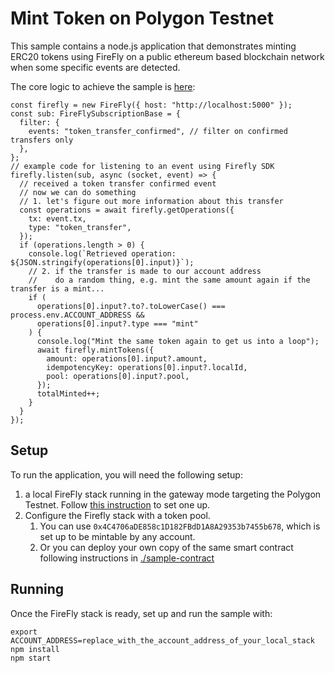 # Mint Token on Polygon Testnet

This sample contains a node.js application that demonstrates minting ERC20 tokens using FireFly on a public ethereum based blockchain network when some specific events are detected.

The core logic to achieve the sample is [here](https://github.com/kaleido-io/firefly-samples/blob/combined-sample/combined/mint-token-on-public-ethereum-network/src/firefly-client.ts?plain%3D1#L37-L69):
```
const firefly = new FireFly({ host: "http://localhost:5000" });
const sub: FireFlySubscriptionBase = {
  filter: {
    events: "token_transfer_confirmed", // filter on confirmed transfers only
  },
};
// example code for listening to an event using Firefly SDK
firefly.listen(sub, async (socket, event) => {
  // received a token transfer confirmed event
  // now we can do something
  // 1. let's figure out more information about this transfer
  const operations = await firefly.getOperations({
    tx: event.tx,
    type: "token_transfer",
  });
  if (operations.length > 0) {
    console.log(`Retrieved operation: ${JSON.stringify(operations[0].input)}`);
    // 2. if the transfer is made to our account address
    //    do a random thing, e.g. mint the same amount again if the transfer is a mint...
    if (
      operations[0].input?.to?.toLowerCase() === process.env.ACCOUNT_ADDRESS &&
      operations[0].input?.type === "mint"
    ) {
      console.log("Mint the same token again to get us into a loop");
      await firefly.mintTokens({
        amount: operations[0].input?.amount,
        idempotencyKey: operations[0].input?.localId,
        pool: operations[0].input?.pool,
      });
      totalMinted++;
    }
  }
});
```

## Setup

To run the application, you will need the following setup:
1. a local FireFly stack running in the gateway mode targeting the Polygon Testnet. Follow [this instruction](https://hyperledger.github.io/firefly/tutorials/chains/polygon_testnet.html#polygon-testnet) to set one up.
2. Configure the Firefly stack with a token pool.
   1. You can use `0x4C4706aDE858c1D182FBdD1A8A29353b7455b678`, which is set up to be mintable by any account.
   2. Or you can deploy your own copy of the same smart contract following instructions in [./sample-contract](./sample-contract)


## Running

Once the FireFly stack is ready, set up and run the sample with:

```
export ACCOUNT_ADDRESS=replace_with_the_account_address_of_your_local_stack
npm install
npm start
```
